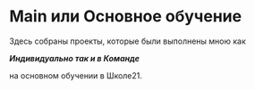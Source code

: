 # Main или Основное обучение

Здесь собраны проекты, которые были выполнены мною как   

***Индивидуально так и в Команде***   

на основном обучении в Школе21.
